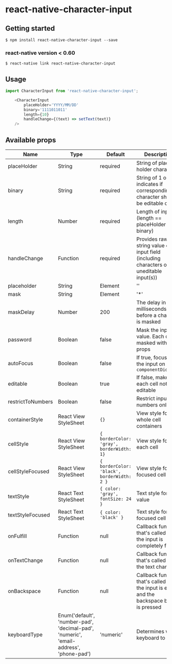 # react-native-character-input

## Getting started

`$ npm install react-native-character-input --save`

### react-native version < 0.60

`$ react-native link react-native-character-input`

## Usage
```javascript
import CharacterInput from 'react-native-character-input';

	<CharacterInput
		placeHolder='YYYY/MM/DD'
		binary='1111011011'
		length={10}
		handleChange={(text) => setText(text)}
	/>
```
## Available props
| Name              | Type                                                                                  | Default                                    | Description                                                                                 |
|-------------------|---------------------------------------------------------------------------------------|--------------------------------------------|---------------------------------------------------------------------------------------------|
| placeHolder       | String                                                                                | required                                   | String of place holder characters.                                                             |
| binary            | String                                                                                | required                                   | String of 1 or 0, indicates if corresponding character should be editable or not                                                         |
| length            | Number                                                                                | required                                   | Length of input (length == placeHolder == binary)                                                                 |
| handleChange      | Function                                                                              | required                                   | Provides raw string value of input field (including characters of uneditable input(s))                                                                   |
| placeholder       | String|Element                                                                        | ''                                         | Placeholder for each cell, can also pass a component                                        |
| mask              | String|Element                                                                        | '*'                                        | Character masking for each cell, can also pass a component. Usable with `password` props    |
| maskDelay         | Number                                                                                | 200                                        | The delay in milliseconds before a character is masked                                      |
| password          | Boolean                                                                               | false                                      | Mask the input value. Each cell masked with `mask` props                                    |
| autoFocus         | Boolean                                                                               | false                                      | If true, focuses the input on `componentDidMount`                                           |
| editable          | Boolean                                                                               | true                                       | If false, makes each cell not editable                                                      |
| restrictToNumbers | Boolean                                                                               | false                                      | Restrict input to numbers only                                                              |
| containerStyle    | React View StyleSheet                                                                 | `{}`                                       | View style for whole cell containers                                                        |
| cellStyle         | React View StyleSheet                                                                 | `{ borderColor: 'gray', borderWidth: 1}`   | View style for each cell                                                                    |
| cellStyleFocused  | React View StyleSheet                                                                 | `{ borderColor: 'black', borderWidth: 2 }` | View style for focused cell                                                                 |
| textStyle         | React Text StyleSheet                                                                 | `{ color: 'gray', fontSize: 24 }`          | Text style for cell value                                                                   |
| textStyleFocused  | React Text StyleSheet                                                                 | `{ color: 'black' }`                       | Text style for focused cell value                                                           |
| onFulfill         | Function                                                                              | null                                       | Callback function that's called when the input is completely filled                         |
| onTextChange      | Function                                                                              | null                                       | Callback function that's called when the text changed                                       |
| onBackspace       | Function                                                                              | null                                       | Callback function that's called when the input is empty and the backspace button is pressed |
| keyboardType      | Enum('default', 'number-pad', 'decimal-pad', 'numeric', 'email-address', 'phone-pad') | 'numeric'                                  | Determines which keyboard to open                                                           |
